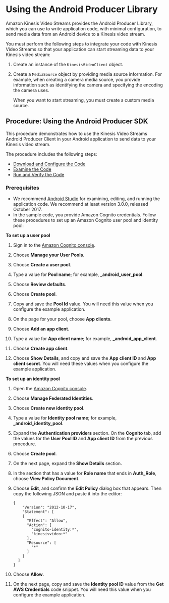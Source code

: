 # Using the Android Producer Library<a name="producer-sdk-android"></a>

Amazon Kinesis Video Streams provides the Android Producer Library, which you can use to write application code, with minimal configuration, to send media data from an Android device to a Kinesis video stream\. 

You must perform the following steps to integrate your code with Kinesis Video Streams so that your application can start streaming data to your Kinesis video stream:

1. Create an instance of the `KinesisVideoClient` object\. 

1. Create a `MediaSource` object by providing media source information\. For example, when creating a camera media source, you provide information such as identifying the camera and specifying the encoding the camera uses\.

   When you want to start streaming, you must create a custom media source\. 

## Procedure: Using the Android Producer SDK<a name="producer-sdk-android-using"></a>

This procedure demonstrates how to use the Kinesis Video Streams Android Producer Client in your Android application to send data to your Kinesis video stream\. 

The procedure includes the following steps:
+ [Download and Configure the Code](http://docs.aws.amazon.com/kinesisvideostreams/latest/dg/producersdk-android-downloadcode.html)
+ [Examine the Code](http://docs.aws.amazon.com/kinesisvideostreams/latest/dg/producersdk-android-writecode.html)
+ [Run and Verify the Code](http://docs.aws.amazon.com/kinesisvideostreams/latest/dg/producersdk-android-reviewcode.html)

### Prerequisites<a name="producersdk-android-prerequisites"></a>
+ We recommend [Android Studio](https://developer.android.com/studio/index.html) for examining, editing, and running the application code\. We recommend at least version 3\.0\.0, released October 2017\.
+ In the sample code, you provide Amazon Cognito credentials\. Follow these procedures to set up an Amazon Cognito user pool and identity pool:

**To set up a user pool**

  1. Sign in to the [Amazon Cognito console](https://console.aws.amazon.com/cognito/home)\.

  1. Choose **Manage your User Pools**\.

  1. Choose **Create a user pool**\.

  1. Type a value for **Pool name**; for example, **<username>\_android\_user\_pool**\.

  1. Choose **Review defaults**\.

  1. Choose **Create pool**\.

  1. Copy and save the **Pool Id** value\. You will need this value when you configure the example application\.

  1. On the page for your pool, choose **App clients**\.

  1. Choose **Add an app client**\.

  1. Type a value for **App client name**; for example, **<username>\_android\_app\_client**\.

  1. Choose **Create app client**\.

  1. Choose **Show Details**, and copy and save the **App client ID** and **App client secret**\. You will need these values when you configure the example application\.

**To set up an identity pool**

  1. Open the [Amazon Cognito console](https://console.aws.amazon.com/cognito/home)\.

  1. Choose **Manage Federated Identities**\.

  1. Choose **Create new identity pool**\.

  1. Type a value for **Identity pool name**; for example, **<username>\_android\_identity\_pool**\.

  1. Expand the **Authentication providers** section\. On the **Cognito** tab, add the values for the **User Pool ID** and **App client ID** from the previous procedure\.

  1. Choose **Create pool**\.

  1. On the next page, expand the **Show Details** section\. 

  1. In the section that has a value for **Role name** that ends in **Auth\_Role**, choose **View Policy Document**\.

  1. Choose **Edit**, and confirm the **Edit Policy** dialog box that appears\. Then copy the following JSON and paste it into the editor: 

     ```
     {
         "Version": "2012-10-17",
         "Statement": [
         {
           "Effect": "Allow",
           "Action": [
             "cognito-identity:*",
             "kinesisvideo:*"
           ],
           "Resource": [
             "*"
           ]
         }
       ]
     }
     ```

  1. Choose **Allow**\.

  1. On the next page, copy and save the **Identity pool ID** value from the **Get AWS Credentials** code snippet\. You will need this value when you configure the example application\.